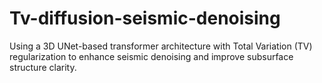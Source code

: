 # Tv-diffusion-seismic-denoising
Using a 3D UNet-based transformer architecture with Total Variation (TV) regularization to enhance seismic denoising and improve subsurface structure clarity.

